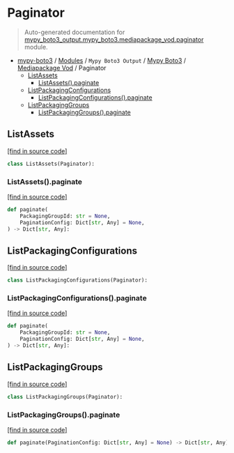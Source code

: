 # Paginator

> Auto-generated documentation for [mypy_boto3_output.mypy_boto3.mediapackage_vod.paginator](https://github.com/vemel/mypy_boto3/blob/master/mypy_boto3_output/mypy_boto3/mediapackage_vod/paginator.py) module.

- [mypy-boto3](../../../README.md#mypy_boto3) / [Modules](../../../MODULES.md#mypy-boto3-modules) / `Mypy Boto3 Output` / [Mypy Boto3](../index.md#mypy-boto3) / [Mediapackage Vod](index.md#mediapackage-vod) / Paginator
    - [ListAssets](#listassets)
        - [ListAssets().paginate](#listassetspaginate)
    - [ListPackagingConfigurations](#listpackagingconfigurations)
        - [ListPackagingConfigurations().paginate](#listpackagingconfigurationspaginate)
    - [ListPackagingGroups](#listpackaginggroups)
        - [ListPackagingGroups().paginate](#listpackaginggroupspaginate)

## ListAssets

[[find in source code]](https://github.com/vemel/mypy_boto3/blob/master/mypy_boto3_output/mypy_boto3/mediapackage_vod/paginator.py#L9)

```python
class ListAssets(Paginator):
```

### ListAssets().paginate

[[find in source code]](https://github.com/vemel/mypy_boto3/blob/master/mypy_boto3_output/mypy_boto3/mediapackage_vod/paginator.py#L12)

```python
def paginate(
    PackagingGroupId: str = None,
    PaginationConfig: Dict[str, Any] = None,
) -> Dict[str, Any]:
```

## ListPackagingConfigurations

[[find in source code]](https://github.com/vemel/mypy_boto3/blob/master/mypy_boto3_output/mypy_boto3/mediapackage_vod/paginator.py#L18)

```python
class ListPackagingConfigurations(Paginator):
```

### ListPackagingConfigurations().paginate

[[find in source code]](https://github.com/vemel/mypy_boto3/blob/master/mypy_boto3_output/mypy_boto3/mediapackage_vod/paginator.py#L21)

```python
def paginate(
    PackagingGroupId: str = None,
    PaginationConfig: Dict[str, Any] = None,
) -> Dict[str, Any]:
```

## ListPackagingGroups

[[find in source code]](https://github.com/vemel/mypy_boto3/blob/master/mypy_boto3_output/mypy_boto3/mediapackage_vod/paginator.py#L27)

```python
class ListPackagingGroups(Paginator):
```

### ListPackagingGroups().paginate

[[find in source code]](https://github.com/vemel/mypy_boto3/blob/master/mypy_boto3_output/mypy_boto3/mediapackage_vod/paginator.py#L30)

```python
def paginate(PaginationConfig: Dict[str, Any] = None) -> Dict[str, Any]:
```
